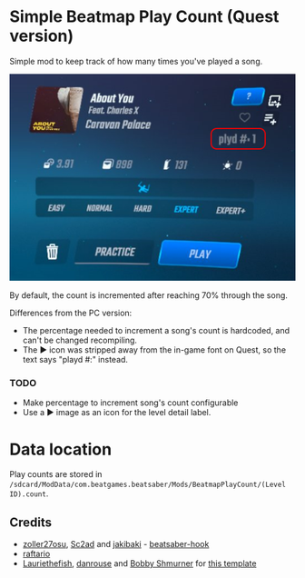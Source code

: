 # Simple Beatmap Play Count (Quest version)

Simple mod to keep track of how many times you've played a song.

![Preview](./assets/menu-leveldetail-playcount.jpg)

By default, the count is incremented after reaching 70% through the song.

Differences from the PC version:

- The percentage needed to increment a song's count is hardcoded, and can't be changed recompiling.
- The ▶ icon was stripped away from the in-game font on Quest, so the text says "playd #:" instead.

### TODO

- Make percentage to increment song's count configurable
- Use a ▶ image as an icon for the level detail label.

# Data location

Play counts are stored in `/sdcard/ModData/com.beatgames.beatsaber/Mods/BeatmapPlayCount/(Level ID).count`.

## Credits

* [zoller27osu](https://github.com/zoller27osu), [Sc2ad](https://github.com/Sc2ad) and [jakibaki](https://github.com/jakibaki) - [beatsaber-hook](https://github.com/sc2ad/beatsaber-hook)
* [raftario](https://github.com/raftario)
* [Lauriethefish](https://github.com/Lauriethefish), [danrouse](https://github.com/danrouse) and [Bobby Shmurner](https://github.com/BobbyShmurner) for [this template](https://github.com/Lauriethefish/quest-mod-template)
